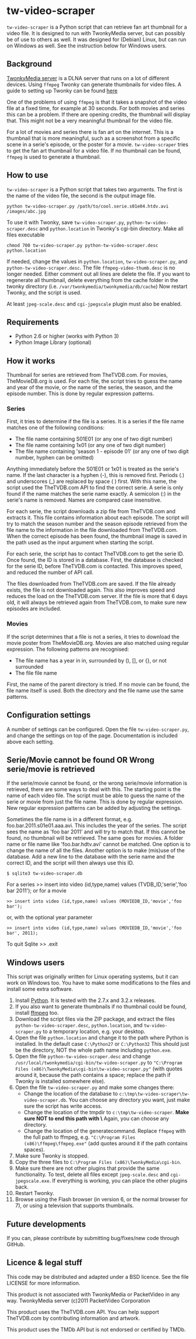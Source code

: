 # tw-video-scraper

`tw-video-scraper` is a Python script that can retrieve fan art
thumbnail for a video file. It is designed to run with TwonkyMedia server,
but can possibly be of use to others as well. It was designed for (Debian) Linux,
but can run on Windows as well. See the instruction below for Windows users.

## Background

[TwonkyMedia server](http://www.twonky.com) is a DLNA server that runs on a lot
of different devices. Using `ffmpeg` Twonky can generate thumbnails for video
files. A guide to setting up Twonky can be found
[here](http://server.vijge.net/archive/twonky-dlna-with-video-thumbnails/)

One of the problems of using `ffmpeg` is that it takes a snapshot of the video
file at a fixed time, for example at 30 seconds. For both movies and series
this can be a problem. If there are opening credits, the thumbnail will display
that. This might not be a very meaningful thumbnail for the video file.

For a lot of movies and series there is fan art on the internet. This is a
thumbnail that is more meaningful, such as a screenshot from a specific scene
in a serie's episode, or the poster for a movie.
`tw-video-scraper` tries to get the fan art thumbnail for a video file. If no
thumbnail can be found, `ffmpeg` is used to generate a thumbnail.

## How to use

`tw-video-scraper` is a Python script that takes two arguments. The first is
the name of the video file, the second is the output image file.

	python tw-video-scraper.py /path/to/cool.serie.s01e04.htdv.avi /images/abc.jpg

To use it with Twonky, save `tw-video-scraper.py`, `python-tw-video-scraper.desc` 
and `python.location` in Twonky's cgi-bin directory. Make all files executable

	chmod 700 tw-video-scraper.py python-tw-video-scraper.desc python.location

If needed, change the values in `python.location`, `tw-video-scraper.py`, and
`python-tw-video-scraper.desc`.
The file `ffmpeg-video-thumb.desc` is no longer needed. Either comment out all
lines are delete the file.
If you want to regenerate all thumbnail, delete everything from the cache folder
in the twonky directory (i.e. `/var/twonkymedia/twonkymedia/db/cache`)
Now restart Twonky, and the script is used.

At least `jpeg-scale.desc` and `cgi-jpegscale` plugin must also be enabled.

## Requirements

* Python 2.6 or higher (works with Python 3)
* Python Image Library (optional)

## How it works

Thumbnail for series are retrieved from TheTVDB.com. For movies, TheMovieDB.org is
used. For each file, the script tries to guess the name and year of the movie, or
the name of the series, the season, and the episode number. This is done by
regular expression patterns.

### Series

First, it tries to determine if the file is a series. It is a series if the file name
matches one of the following conditions:

- The file name containing S01E01 (or any one of two digit number)
- The file name containing 1x01 (or any one of two digit number)
- The file name containing 'season 1 - episode 01' (or any one of two digit number, hyphen can be omitted)

Anything immediately before the S01E01 or 1x01 is treated as the serie's name. If the
last character is a hyphen (-), this is removed first. Periods (.) and underscores (_)
are replaced by space ( ) first. With this name, the script used the TheTVDB.com API to
find the correct serie. A serie is only found if the name matches the serie name exactly.
A semicolon (:) in the serie's name is removed. Names are compared case insensitive. 

For each serie, the script downloads a zip file from TheTVDB.com and extracts it. This
file contains information about each episode. The script will try to match the
season number and the season episode retrieved from the file name to the information
in the file downloaded from TheTVDB.com. When the correct episode has been found, the
thumbnail image is saved in the path used as the input argument when starting the
script.

For each serie, the script has to contact TheTVDB.com to get the serie ID. Once found,
the ID is stored in a database. First, the database is checked for the serie ID,
before TheTVDB.com is contacted. This improves speed, and reduced the number of API call.

The files downloaded from TheTVDB.com are saved. If the file already exists, the file is
not downloaded again. This also improves speed and reduces the load on the TheTVDB.com
server. If the file is more that 6 days old, it will always be retrieved again
from TheTVDB.com, to make sure new episodes are included.

### Movies

If the script determines that a file is not a series, it tries to download the movie
poster from TheMovieDB.org. Movies are also matched using regular expression. The following
patterns are recognised:

- The file name has a year in in, surrounded by (), [], or {}, or not surrounded
- The file file name

First, the name of the parent directory is tried. If no movie can be found, the file name
itself is used. Both the directory and the file name use the same patterns.

## Configuration settings

A number of settings can be configured. Open the file `tw-video-scraper.py`, and
change the settings on top of the page. Documentation is included above each
setting.

## Serie/Movie cannot be found OR Wrong serie/movie is retrieved

If the serie/movie cannot be found, or the wrong serie/movie information is retrieved, there
are some ways to deal with this. The starting point is the name of each video
file. The script must be able to guess the name of the serie or movie from just the file name.
This is done by regular expression. New regular expression patterns can be added by adjusting
the settings.

Sometimes the file name is in a different format, e.g. foo.bar.2011.s01e01.aaa.avi.
This includes the year of the series. The script sees the name as 'foo bar 2011'
and will try to match that. If this cannot be found, no thumbnail will be retrieved. The same
goes for movies. A folder name or file name like 'foo.bar.hdtv.avi' cannot be matched.
One option is to change the name of all the files. Another option is to make (mis)use
of the database. Add a new line to the database with the serie name and the correct
ID, and the script will then always use this ID.

	$ sqlite3 tw-video-scraper.db
For a series
	>> insert into video (id,type,name) values (TVDB_ID,'serie','foo bar 2011');
or for a movie

	>> insert into video (id,type,name) values (MOVIEDB_ID,'movie','foo bar');
or, with the optional year parameter

	>> insert into video (id,type,name) values (MOVIEDB_ID,'movie','foo bar', 2011);
To quit Sqlite
	>> .exit

## Windows users

This script was originally written for Linux operating systems, but it can work on Windows too. You have to make some modifications to the files and install some extra software.

1. Install [Python](http://www.python.org/download/). It is tested with the 2.7.x and 3.2.x releases.
1. If you also want to generate thumbnails if no thumbnail could be found, install [ffmpeg](http://ffmpeg.zeranoe.com/builds/) too.
1. Download the script files via the ZIP package, and extract the files `python-tw-video-scraper.desc`, `python.location`, and `tw-video-scraper.py` to a temporary location, e.g. your desktop.
1. Open the file `python.location` and change it to the path where Python is installed. In the default case `C:\Python27` or `C:\Python32` This should just be the directory, NOT the whole path name including `python.exe`.
1. Open the file `python-tw-video-scraper.desc` and change `/usr/local/twonkymedia/cgi-bin/tw-video-scraper.py` to `"C:\Program Files (x86)\TwonkyMedia\cgi-bin\tw-video-scraper.py"` (with quotes around it, because the path contains a space; replace the path if Twonky is installed somewhere else).
1. Open the file `tw-video-scraper.py` and make some changes there:
	- Change the location of the database to `c:\tmp\tw-video-scraper\tw-video-scraper.db`. You can choose any directory you want, just make sure the script has write access.
	- Change the location of the tmpdir to `c:\tmp\tw-video-scraper`. **Make sure NOT to end this path with \\** Again, you can choose any directory.
	- Change the location of the generatecommand. Replace `ffmpeg` with the full path to ffmpeg, e.g. `"C:\Program Files (x86)\ffmpeg\ffmpeg.exe"` (add quotes around it if the path contains spaces).
1. Make sure Twonky is stopped.
1. Copy the three files to `C:\Program Files (x86)\TwonkyMedia\cgi-bin`.
1. Make sure there are not other plugins that provide the same functionality. To test, delete all files except `jpeg-scale.desc` and `cgi-jpegscale.exe`. If everything is working, you can place the other plugins back.
1. Restart Twonky.
1. Browse using the Flash browser (in version 6, or the normal browser for 7), or using a television that supports thumbnails.

## Future developments

If you can, please contribute by submitting bug/fixes/new code through GitHub.

## Licence & legal stuff

This code may be distributed and adapted under a BSD licence. See the file LICENSE for more
information.

This product is not associated with TwonkyMedia or PacketVideo in any way.
TwonkyMedia server (c)2011 PacketVideo Corporation

This product uses the TheTVDB.com API. You can help support TheTVDB.com
by contributing information and artwork.

This product uses the TMDb API but is not endorsed or certified by TMDb.
